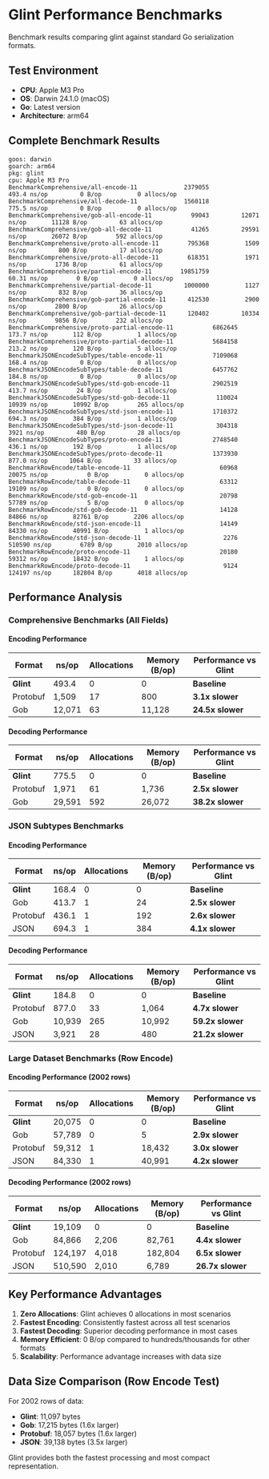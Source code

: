 # Glint Performance Benchmarks

Benchmark results comparing glint against standard Go serialization formats.

## Test Environment
- **CPU**: Apple M3 Pro
- **OS**: Darwin 24.1.0 (macOS)
- **Go**: Latest version
- **Architecture**: arm64

## Complete Benchmark Results

```
goos: darwin
goarch: arm64
pkg: glint
cpu: Apple M3 Pro
BenchmarkComprehensive/all-encode-11         	 2379055	       493.4 ns/op	       0 B/op	       0 allocs/op
BenchmarkComprehensive/all-decode-11         	 1560118	       775.5 ns/op	       0 B/op	       0 allocs/op
BenchmarkComprehensive/gob-all-encode-11     	   99043	     12071 ns/op	   11128 B/op	      63 allocs/op
BenchmarkComprehensive/gob-all-decode-11     	   41265	     29591 ns/op	   26072 B/op	     592 allocs/op
BenchmarkComprehensive/proto-all-encode-11   	  795368	      1509 ns/op	     800 B/op	      17 allocs/op
BenchmarkComprehensive/proto-all-decode-11   	  618351	      1971 ns/op	    1736 B/op	      61 allocs/op
BenchmarkComprehensive/partial-encode-11     	19851759	        60.31 ns/op	       0 B/op	       0 allocs/op
BenchmarkComprehensive/partial-decode-11     	 1000000	      1127 ns/op	     832 B/op	      36 allocs/op
BenchmarkComprehensive/gob-partial-encode-11 	  412530	      2900 ns/op	    2800 B/op	      26 allocs/op
BenchmarkComprehensive/gob-partial-decode-11 	  120402	     10334 ns/op	    9856 B/op	     232 allocs/op
BenchmarkComprehensive/proto-partial-encode-11         	 6862645	       173.7 ns/op	     112 B/op	       1 allocs/op
BenchmarkComprehensive/proto-partial-decode-11         	 5684158	       213.2 ns/op	     120 B/op	       5 allocs/op
BenchmarkJSONEncodeSubTypes/table-encode-11            	 7109068	       168.4 ns/op	       0 B/op	       0 allocs/op
BenchmarkJSONEncodeSubTypes/table-decode-11            	 6457762	       184.8 ns/op	       0 B/op	       0 allocs/op
BenchmarkJSONEncodeSubTypes/std-gob-encode-11          	 2902519	       413.7 ns/op	      24 B/op	       1 allocs/op
BenchmarkJSONEncodeSubTypes/std-gob-decode-11          	  110024	     10939 ns/op	   10992 B/op	     265 allocs/op
BenchmarkJSONEncodeSubTypes/std-json-encode-11         	 1710372	       694.3 ns/op	     384 B/op	       1 allocs/op
BenchmarkJSONEncodeSubTypes/std-json-decode-11         	  304318	      3921 ns/op	     480 B/op	      28 allocs/op
BenchmarkJSONEncodeSubTypes/proto-encode-11            	 2748540	       436.1 ns/op	     192 B/op	       1 allocs/op
BenchmarkJSONEncodeSubTypes/proto-decode-11            	 1373930	       877.0 ns/op	    1064 B/op	      33 allocs/op
BenchmarkRowEncode/table-encode-11                     	   60968	     20075 ns/op	       0 B/op	       0 allocs/op
BenchmarkRowEncode/table-decode-11                     	   63312	     19109 ns/op	       0 B/op	       0 allocs/op
BenchmarkRowEncode/std-gob-encode-11                   	   20798	     57789 ns/op	       5 B/op	       0 allocs/op
BenchmarkRowEncode/std-gob-decode-11                   	   14128	     84866 ns/op	   82761 B/op	    2206 allocs/op
BenchmarkRowEncode/std-json-encode-11                  	   14149	     84330 ns/op	   40991 B/op	       1 allocs/op
BenchmarkRowEncode/std-json-decode-11                  	    2276	    510590 ns/op	    6789 B/op	    2010 allocs/op
BenchmarkRowEncode/proto-encode-11                     	   20180	     59312 ns/op	   18432 B/op	       1 allocs/op
BenchmarkRowEncode/proto-decode-11                     	    9124	    124197 ns/op	  182804 B/op	    4018 allocs/op
```

## Performance Analysis

### Comprehensive Benchmarks (All Fields)

#### Encoding Performance
| Format | ns/op | Allocations | Memory (B/op) | Performance vs Glint |
|--------|-------|-------------|---------------|-------------------------|
| **Glint** | 493.4 | 0 | 0 | **Baseline** |
| Protobuf | 1,509 | 17 | 800 | **3.1x slower** |
| Gob | 12,071 | 63 | 11,128 | **24.5x slower** |

#### Decoding Performance
| Format | ns/op | Allocations | Memory (B/op) | Performance vs Glint |
|--------|-------|-------------|---------------|-------------------------|
| **Glint** | 775.5 | 0 | 0 | **Baseline** |
| Protobuf | 1,971 | 61 | 1,736 | **2.5x slower** |
| Gob | 29,591 | 592 | 26,072 | **38.2x slower** |

### JSON Subtypes Benchmarks

#### Encoding Performance
| Format | ns/op | Allocations | Memory (B/op) | Performance vs Glint |
|--------|-------|-------------|---------------|-------------------------|
| **Glint** | 168.4 | 0 | 0 | **Baseline** |
| Gob | 413.7 | 1 | 24 | **2.5x slower** |
| Protobuf | 436.1 | 1 | 192 | **2.6x slower** |
| JSON | 694.3 | 1 | 384 | **4.1x slower** |

#### Decoding Performance
| Format | ns/op | Allocations | Memory (B/op) | Performance vs Glint |
|--------|-------|-------------|---------------|-------------------------|
| **Glint** | 184.8 | 0 | 0 | **Baseline** |
| Protobuf | 877.0 | 33 | 1,064 | **4.7x slower** |
| Gob | 10,939 | 265 | 10,992 | **59.2x slower** |
| JSON | 3,921 | 28 | 480 | **21.2x slower** |

### Large Dataset Benchmarks (Row Encode)

#### Encoding Performance (2002 rows)
| Format | ns/op | Allocations | Memory (B/op) | Performance vs Glint |
|--------|-------|-------------|---------------|-------------------------|
| **Glint** | 20,075 | 0 | 0 | **Baseline** |
| Gob | 57,789 | 0 | 5 | **2.9x slower** |
| Protobuf | 59,312 | 1 | 18,432 | **3.0x slower** |
| JSON | 84,330 | 1 | 40,991 | **4.2x slower** |

#### Decoding Performance (2002 rows)
| Format | ns/op | Allocations | Memory (B/op) | Performance vs Glint |
|--------|-------|-------------|---------------|-------------------------|
| **Glint** | 19,109 | 0 | 0 | **Baseline** |
| Gob | 84,866 | 2,206 | 82,761 | **4.4x slower** |
| Protobuf | 124,197 | 4,018 | 182,804 | **6.5x slower** |
| JSON | 510,590 | 2,010 | 6,789 | **26.7x slower** |

## Key Performance Advantages

1. **Zero Allocations**: Glint achieves 0 allocations in most scenarios
2. **Fastest Encoding**: Consistently fastest across all test scenarios
3. **Fastest Decoding**: Superior decoding performance in most cases
4. **Memory Efficient**: 0 B/op compared to hundreds/thousands for other formats
5. **Scalability**: Performance advantage increases with data size

## Data Size Comparison (Row Encode Test)

For 2002 rows of data:
- **Glint**: 11,097 bytes
- **Gob**: 17,215 bytes (1.6x larger)
- **Protobuf**: 18,057 bytes (1.6x larger)
- **JSON**: 39,138 bytes (3.5x larger)

Glint provides both the fastest processing and most compact representation.
